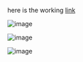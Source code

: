 here is the working [link](https://harinrana24.github.io/Dice-Game/) 


![image](https://github.com/harinrana24/Dice-Game/assets/96372313/a7cef9ca-cb93-407e-8de5-1ebc163a171f)



![image](https://github.com/harinrana24/Dice-Game/assets/96372313/8ac831cc-4a60-433e-99bb-c733c23bc353)




![image](https://github.com/harinrana24/Dice-Game/assets/96372313/778abfbe-f58b-42e6-a765-ecee602047a8)



